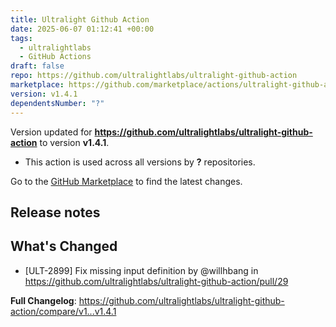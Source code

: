 ```yaml
---
title: Ultralight Github Action
date: 2025-06-07 01:12:41 +00:00
tags:
  - ultralightlabs
  - GitHub Actions
draft: false
repo: https://github.com/ultralightlabs/ultralight-github-action
marketplace: https://github.com/marketplace/actions/ultralight-github-action
version: v1.4.1
dependentsNumber: "?"
---
```



Version updated for **https://github.com/ultralightlabs/ultralight-github-action** to version **v1.4.1**.
- This action is used across all versions by **?** repositories.

Go to the [GitHub Marketplace](https://github.com/marketplace/actions/ultralight-github-action) to find the latest changes.

## Release notes

## What's Changed
* [ULT-2899] Fix missing input definition by @willhbang in https://github.com/ultralightlabs/ultralight-github-action/pull/29


**Full Changelog**: https://github.com/ultralightlabs/ultralight-github-action/compare/v1...v1.4.1
